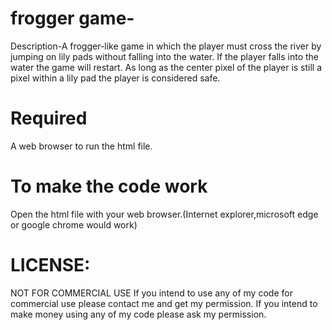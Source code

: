 # frogger game-

Description-A frogger-like game in which the player must cross the river by jumping on lily pads without falling into the water. If the player falls into the water the game will restart. As long as the center pixel of the player is still a pixel within a lily pad  the player is considered safe.

# Required

A web browser to run the html file.


# To make the code work 

Open the html file with your web browser.(Internet explorer,microsoft edge or google chrome would work)

# LICENSE:
NOT FOR COMMERCIAL USE If you intend to use any of my code for commercial use please contact me and get my permission. If you intend to make money using any of my code please ask my permission.
